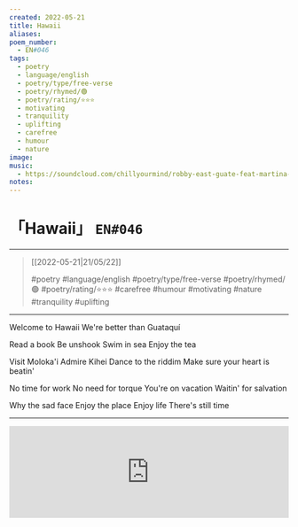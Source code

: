 ```yaml
---
created: 2022-05-21
title: Hawaii
aliases:
poem_number:
  - EN#046
tags:
  - poetry
  - language/english
  - poetry/type/free-verse
  - poetry/rhymed/🟢
  - poetry/rating/⭐⭐⭐
  - motivating
  - tranquility
  - uplifting
  - carefree
  - humour
  - nature
image:
music:
  - https://soundcloud.com/chillyourmind/robby-east-guate-feat-martina-camargo
notes:
---
```

# 「Hawaii」 `EN#046`

---

> [[2022-05-21|21/05/22]]
> 
> #poetry 
> #language/english 
> #poetry/type/free-verse 
> #poetry/rhymed/🟢 
> #poetry/rating/⭐⭐⭐ 
> #carefree #humour #motivating #nature #tranquility #uplifting

---

Welcome to Hawaii
We're better than Guataquí

Read a book
Be unshook
Swim in sea
Enjoy the tea

Visit Moloka'i
Admire Kihei
Dance to the riddim
Make sure your heart is beatin'

No time for work
No need for torque
You're on vacation
Waitin' for salvation

Why the sad face
Enjoy the place
    Enjoy life
There's still time

---

<iframe width="100%" height="166" scrolling="no" frameborder="no" allow="autoplay" src="https://w.soundcloud.com/player/?url=https%3A//api.soundcloud.com/tracks/928357336&color=%23ff5500&auto_play=false&hide_related=false&show_comments=true&show_user=true&show_reposts=false&show_teaser=true&visual=true"></iframe>